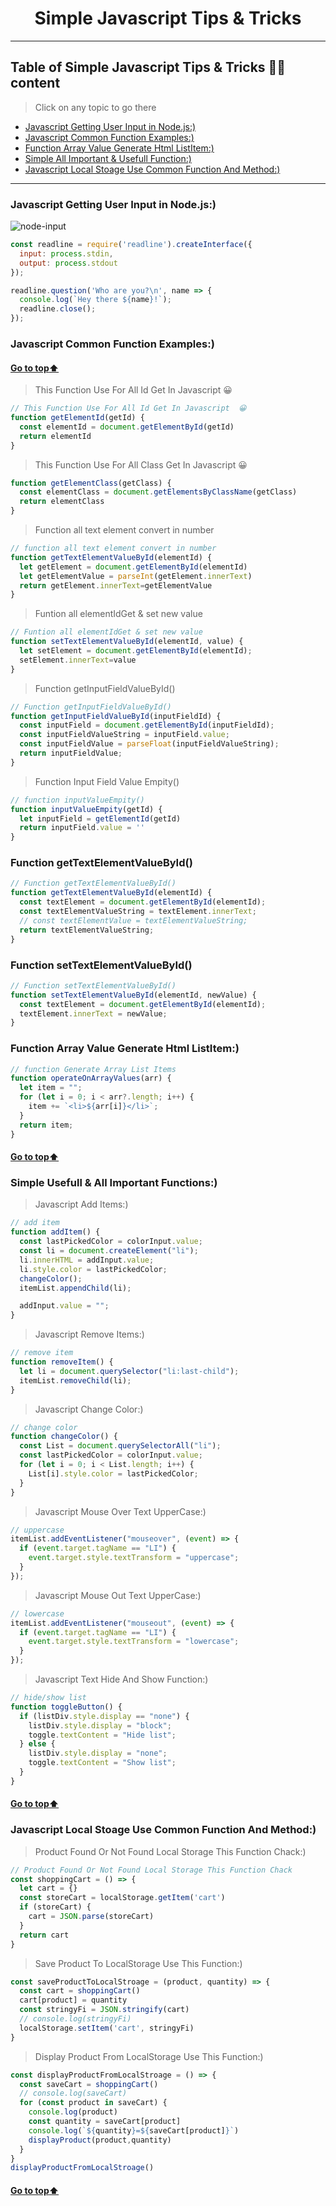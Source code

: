 <h1 align='center'>Simple Javascript Tips & Tricks</h1>

---

[//]: # (Table of Content)

<a name="top"></a>

## Table of Simple Javascript Tips & Tricks 🙋‍♂️ content

> Click on any topic to go there

- [Javascript Getting User Input in Node.js:)](#js-1)
- [Javascript Common Function Examples:)](#js-2)
- [Function Array Value Generate Html ListItem:)](#js-3)
- [Simple All Important & Usefull Function:)](#js-4)
- [Javascript Local Stoage Use Common Function And Method:)](#js-5)




***

<a name="js-1"></a>

### Javascript Getting User Input in Node.js:)


![node-input](https://user-images.githubusercontent.com/106922916/215346267-98865629-610f-4cd2-8a3f-209968e76496.PNG)


```javascript
const readline = require('readline').createInterface({
  input: process.stdin,
  output: process.stdout
});

readline.question('Who are you?\n', name => {
  console.log(`Hey there ${name}!`);
  readline.close();
});
```

### Javascript Common Function Examples:)

<a name="js-2"></a>

#### [Go to top:arrow_up: ](#top)

> This Function Use For All Id Get In Javascript  😀

```js
// This Function Use For All Id Get In Javascript  😀
function getElementId(getId) {
  const elementId = document.getElementById(getId)
  return elementId
}
```

> This Function Use For All Class Get In Javascript  😀

```js
function getElementClass(getClass) {
  const elementClass = document.getElementsByClassName(getClass)
  return elementClass
}
```

> Function all text element convert in number

```js
// function all text element convert in number
function getTextElementValueById(elementId) {
  let getElement = document.getElementById(elementId)
  let getElementValue = parseInt(getElement.innerText)
  return getElement.innerText=getElementValue
}
```

> Funtion all elementIdGet & set new value 


```js
// Funtion all elementIdGet & set new value 
function setTextElementValueById(elementId, value) {
  let setElement = document.getElementById(elementId);
  setElement.innerText=value
}
```

> Function getInputFieldValueById()

```js
// Function getInputFieldValueById()
function getInputFieldValueById(inputFieldId) {
  const inputField = document.getElementById(inputFieldId);
  const inputFieldValueString = inputField.value;
  const inputFieldValue = parseFloat(inputFieldValueString);
  return inputFieldValue;
}
```

> Function Input Field Value Empity()

```js
// function inputValueEmpity()
function inputValueEmpity(getId) {
  let inputField = getElementId(getId)
  return inputField.value = ''
}
```


### Function getTextElementValueById()

```js
// Function getTextElementValueById()
function getTextElementValueById(elementId) {
  const textElement = document.getElementById(elementId);
  const textElementValueString = textElement.innerText;
  // const textElementValue = textElementValueString;
  return textElementValueString;
}
```

### Function setTextElementValueById()


```js
// Function setTextElementValueById()
function setTextElementValueById(elementId, newValue) {
  const textElement = document.getElementById(elementId);
  textElement.innerText = newValue;
}
```




<a name="js-3"></a>
### Function Array Value Generate Html ListItem:)

```js
// function Generate Array List Items
function operateOnArrayValues(arr) {
  let item = "";
  for (let i = 0; i < arr?.length; i++) {
    item += `<li>${arr[i]}</li>`;
  }
  return item;
}
```


<a name="js-4"></a>

#### [Go to top:arrow_up: ](#top)

### Simple Usefull & All Important Functions:)

> Javascript Add Items:)

```js
// add item
function addItem() {
  const lastPickedColor = colorInput.value;
  const li = document.createElement("li");
  li.innerHTML = addInput.value;
  li.style.color = lastPickedColor;
  changeColor();
  itemList.appendChild(li);

  addInput.value = "";
}
```

> Javascript Remove Items:)

```js
// remove item
function removeItem() {
  let li = document.querySelector("li:last-child");
  itemList.removeChild(li);
}
```


> Javascript Change Color:)

```js
// change color
function changeColor() {
  const List = document.querySelectorAll("li");
  const lastPickedColor = colorInput.value;
  for (let i = 0; i < List.length; i++) {
    List[i].style.color = lastPickedColor;
  }
}
```

> Javascript Mouse Over Text UpperCase:)

```js
// uppercase
itemList.addEventListener("mouseover", (event) => {
  if (event.target.tagName == "LI") {
    event.target.style.textTransform = "uppercase";
  }
});
```

> Javascript Mouse Out Text UpperCase:)

```js
// lowercase
itemList.addEventListener("mouseout", (event) => {
  if (event.target.tagName == "LI") {
    event.target.style.textTransform = "lowercase";
  }
});
```

> Javascript Text Hide And Show Function:)

```js
// hide/show list
function toggleButton() {
  if (listDiv.style.display == "none") {
    listDiv.style.display = "block";
    toggle.textContent = "Hide list";
  } else {
    listDiv.style.display = "none";
    toggle.textContent = "Show list";
  }
}
```

#### [Go to top:arrow_up: ](#top)


<a name="js-5"></a>
### Javascript Local Stoage Use Common Function And Method:)

> Product Found Or Not Found Local Storage This Function Chack:)

```js
// Product Found Or Not Found Local Storage This Function Chack
const shoppingCart = () => {
  let cart = {}
  const storeCart = localStorage.getItem('cart')
  if (storeCart) {
    cart = JSON.parse(storeCart)
  }
  return cart
}
```


> Save Product To LocalStorage Use This Function:)

```js
const saveProductToLocalStroage = (product, quantity) => {
  const cart = shoppingCart()
  cart[product] = quantity
  const stringyFi = JSON.stringify(cart)
  // console.log(stringyFi)
  localStorage.setItem('cart', stringyFi)
}
```

> Display  Product From LocalStorage Use This Function:)

```js
const displayProductFromLocalStroage = () => {
  const saveCart = shoppingCart()
  // console.log(saveCart)
  for (const product in saveCart) {
    console.log(product)
    const quantity = saveCart[product]
    console.log(`${quantity}=${saveCart[product]}`)
    displayProduct(product,quantity)
  }
}
displayProductFromLocalStroage()
```

#### [Go to top:arrow_up: ](#top)
